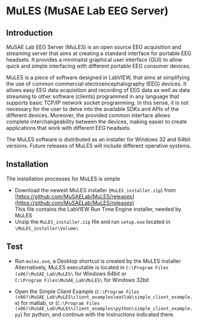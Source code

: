 # MuLES (MuSAE Lab EEG Server)

## Introduction

MuSAE Lab EEG Server (MuLES) is an open source EEG acquisition and streaming server that aims at creating a standard interface for portable EEG headsets. It provides a minimalist graphical user interface (GUI) to allow quick and simple interfacing with different portable EEG consumer devices.

MuLES is a piece of software designed in LabVIEW, that aims at simplifying the use of common commercial electroencephalography (EEG) devices. It allows easy EEG data acquisition and recording of EEG data as well as data streaming to other software (clients) programmed in any language that supports basic TCP/IP network socket programming. In this sense, it is not necessary for the user to delve into the available SDKs and APIs of the different devices. Moreover, the provided common interface allows complete interchangeability between the devices, making easier to create applications that work with different EEG headsets.

The MuLES software is distributed as an installer for Windows 32 and 64bit versions. Future releases of MuLES will include different operative systems.

## Installation

The installation processes for MuLES is simple
- Download the newest MuLES installer (```MuLES_installer.zip```) from [https://github.com/MuSAELab/MuLES/releases](https://github.com/MuSAELab/MuLES/releases)  
  This file contains the LabVIEW Run Time Engine installer, needed by MuLES
- Unzip the ```MuLES_installer.zip``` file and run ```setup.exe``` located in ```\MuLES_installer\Volume\```

## Test
- Run ```mules.exe```, a Desktop shortcut is created by the MuLES installer  
  Alternatively, MuLES executable is located in
```C:\Program Files (x86)\MuSAE_Lab\MuLES\``` for Windows 64bit  or  
 ```C:\Program Files\MuSAE_Lab\MuLES\```  for Windows 32bit

- Open the Simple Client Example (```C:\Program Files (x86)\MuSAE_Lab\MuLES\client_examples\matlab\simple_client_example.m```) for matlab, or (```C:\Program Files (x86)\MuSAE_Lab\MuLES\client_examples\python\simple_client_example.py```) for python, and continue with the Instructions indicated there.
